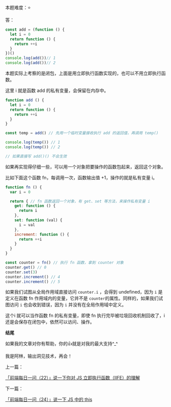 本题难度：⭐ 

答：

```js
const add = (function () {
  let i = 0
  return function () {
    return ++i
  }
})()
console.log(add())// 1
console.log(add())// 2
```

本题实际上考察的是闭包，上面是用立即执行函数实现的，也可以不用立即执行函数。

这里 i 就是函数 add 的私有变量，会保留在内存中。

```js
function add () {
  let i = 0
  return function () {
    return ++i
  }
}

const temp = add() // 先用一个临时变量接收执行 add 的返回值，再调用 temp()

console.log(temp()) // 1
console.log(temp()) // 2

// 如果直接写 add()() 不会生效
```

如果再实现得仔细一些，可以用一个对象把要操作的函数包起来，返回这个对象。

比如下面这个函数 fn，每调用一次，函数输出值 +1，操作的就是私有变量 i。

```js
function fn () {
  var i = 0

  return { // fn 函数返回一个对象，有 get、set 等方法，来操作私有变量 i
    get: function () {
      return i
    },
    set: function (val) {
      i = val
    },
    increment: function () {
      return ++i
    }
  }
}

const counter = fn() // 执行 fn 函数，拿到 counter 对象
counter.get() // 0
counter.set(3)
counter.increment() // 4
counter.increment() // 5
```

如果我们试图从全局作用域直接访问 `counter.i` ，会得到 undefined，因为 `i` 是定义在函数 fn 作用域内的变量，它并不是 `counter`的属性。同样的，如果我们试图访问 `i` 也会收到错误，因为 `i` 并没有在全局作用域中定义。

这个i 就可以当作函数 fn 的私有变量，即使 fn 执行完毕被垃圾回收机制回收了，i还是会保存在闭包中，依然可以访问、操作。

**结尾**

如果我的文章对你有帮助，你的👍就是对我的最大支持^_^

我是阿林，输出洞见技术，再会！

上一篇：

[「前端每日一问（22）」说一下你对 JS 立即执行函数（IIFE）的理解](https://github.com/wlllyfor/question-everyday/blob/main/JS/22.%E8%AF%B4%E4%B8%80%E4%B8%8B%E4%BD%A0%E5%AF%B9%20JS%20%20%E7%AB%8B%E5%8D%B3%E6%89%A7%E8%A1%8C%E5%87%BD%E6%95%B0%EF%BC%88IIFE%EF%BC%89%E7%9A%84%E7%90%86%E8%A7%A3.md)

下一篇：

[「前端每日一问（24）」说一下 JS 中的 this](https://github.com/wlllyfor/question-everyday/blob/main/JS/24.%E8%AF%B4%E4%B8%80%E4%B8%8B%20JS%20%E4%B8%AD%E7%9A%84%20this.md)